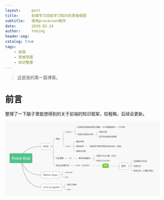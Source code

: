 ```yaml
---
layout:     post
title:      前端学习目前学习知识的思维框图
subtitle:   使用processon制作 
date:       2020-02-24
author:     Yoking
header-img: 
catalog: true
tags:
    - 前端
    - 思维导图
    - 知识整理
---
```

>这是我的第一篇博客。

# 前言
整理了一下脑子里能想得到的关于前端的知识框架，较粗略，后续会更新。

![pic](../img/Front-End.jpg)
